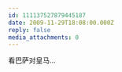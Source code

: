```yaml
---
id: 111137527879445187
date: 2009-11-29T18:08:00.000Z
reply: false
media_attachments: 0
---
```


看巴萨对皇马...

